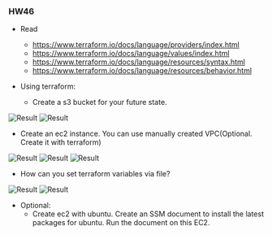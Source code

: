### HW46

- Read
  - https://www.terraform.io/docs/language/providers/index.html
  - https://www.terraform.io/docs/language/values/index.html
  - https://www.terraform.io/docs/language/resources/syntax.html
  - https://www.terraform.io/docs/language/resources/behavior.html

- Using terraform:
  - Create a s3 bucket for your future state.

![Result](https://i.ibb.co/pbfDYqt/Task1-1.jpg)
![Result](https://i.ibb.co/vVhrb1T/Task1-2.jpg)

- Create an ec2 instance. You can use manually created VPC(Optional. Create it with terraform)

![Result](https://i.ibb.co/hdJ6KV6/Task2-1.jpg)
![Result](https://i.ibb.co/GsQ5qHC/Task2-2.jpg)
![Result](https://i.ibb.co/Rz5Y599/Task2-3.jpg)

- How can you set terraform variables via file?

![Result](https://i.ibb.co/SBJphXT/variable.jpg)
![Result](https://i.ibb.co/Gs0H4rp/variables-file.jpg)

- Optional:
  - Create ec2 with ubuntu. Create an SSM document to install the latest packages for ubuntu. Run the document on this EC2.
